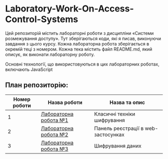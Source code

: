 # Laboratory-Work-On-Access-Control-Systems

Цей репозиторій містить лабораторні роботи з дисципліни «Системи розмежування доступу». Тут зберігаються коди, які я писав, виконуючи завдання з цього курсу. Кожна лабораторна робота зберігається в окремій теці з номером. Кожна тека містить файл README.md, який описує, як виконати лабораторну роботу.

Основні технології, що використовуються в цих лабораторних роботах, включають JavaScript

## План репозиторію:

| Номер роботи | Назва роботи                         | Назва та опис                       |
| ------------ | ------------------------------------ | ----------------------------------- |
| 1            | [Лабораторна робота №1](./L.R.%201/) | Класичні техніки шифрування         |
| 2            | [Лабораторна робота №2](./L.R.%202/) | Панель реєстрації в web-застосунках |
| 3            | [Лабораторна робота №3](./L.R.%203/) | Шифрування даних                    |
